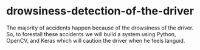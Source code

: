 # drowsiness-detection-of-the-driver
 The majority of accidents happen because of the drowsiness of the driver. So, to forestall these accidents we will build a system using Python, OpenCV, and Keras which will caution the driver when he feels languid.
